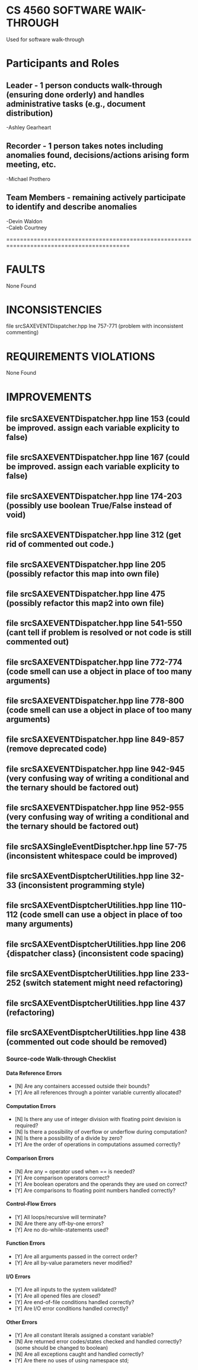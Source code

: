 # CS 4560 SOFTWARE WAlK-THROUGH
Used for software walk-through

# Participants and Roles

## Leader - 1 person conducts walk-through (ensuring done orderly) and handles administrative tasks (e.g., document distribution)
-Ashley Gearheart

## Recorder - 1 person takes notes including anomalies found, decisions/actions arising form meeting, etc.
-Michael Prothero

## Team Members - remaining actively participate to identify and describe anomalies
-Devin Waldon     
-Caleb Courtney  
  



==========================================================================================

# FAULTS     
None Found






# INCONSISTENCIES     
file srcSAXEVENTDispatcher.hpp lne 757-771 (problem with inconsistent commenting)







# REQUIREMENTS VIOLATIONS
None Found 





# IMPROVEMENTS     
## file srcSAXEVENTDispatcher.hpp line 153 (could be improved. assign each variable explicity to false)   
## file srcSAXEVENTDispatcher.hpp line 167 (could be improved. assign each variable explicity to false)   
## file srcSAXEVENTDispatcher.hpp line 174-203 (possibly use boolean True/False instead of void)   
## file srcSAXEVENTDispatcher.hpp line 312 (get rid of commented out code.)  
## file srcSAXEVENTDispatcher.hpp line 205 (possibly refactor this map into own file)   
## file srcSAXEVENTDispatcher.hpp line 475 (possibly refactor this map2 into own file)   
## file srcSAXEVENTDispatcher.hpp line 541-550 (cant tell if problem is resolved or not code is still commented out)  
## file srcSAXEVENTDispatcher.hpp line 772-774 (code smell can use a object in place of too many arguments)  
## file srcSAXEVENTDispatcher.hpp line 778-800 (code smell can use a object in place of too many arguments)  
## file srcSAXEVENTDispatcher.hpp line 849-857 (remove deprecated code)   
## file srcSAXEVENTDispatcher.hpp line 942-945 (very confusing way of writing a conditional and the ternary should be factored out)  
## file srcSAXEVENTDispatcher.hpp line 952-955 (very confusing way of writing a conditional and the ternary should be factored out)  

## file srcSAXSingleEventDisptcher.hpp line 57-75 (inconsistent whitespace could be improved)  

## file srcSAXEventDisptcherUtilities.hpp line 32-33 (inconsistent programming style)  
## file srcSAXEventDisptcherUtilities.hpp line 110-112 (code smell can use a object in place of too many arguments)  
## file srcSAXEventDisptcherUtilities.hpp line 206 {dispatcher class} (inconsistent code spacing)  
## file srcSAXEventDisptcherUtilities.hpp line 233-252 (switch statement might need refactoring)  
## file srcSAXEventDisptcherUtilities.hpp line 437 (refactoring)  
## file srcSAXEventDisptcherUtilities.hpp line 438 (commented out code should be removed)  








### Source-code Walk-through Checklist

#### Data Reference Errors
- [N] Are any containers accessed outside their bounds?
- [Y] Are all references through a pointer variable currently allocated?

#### Computation Errors
- [N] Is there any use of integer division with floating point devision is required?
- [N] Is there a possibility of overflow or underflow during computation?
- [N] Is there a possibility of a divide by zero?
- [Y] Are the order of operations in computations assumed correctly?

#### Comparison Errors
- [N] Are any = operator used when == is needed?
- [Y] Are comparison operators correct?
- [Y] Are boolean operators and the operands they are used on correct?
- [Y] Are comparisons to floating point numbers handled correctly?

#### Control-Flow Errors
- [Y] All loops/recursive will terminate?
- [N] Are there any off-by-one errors?
- [Y] Are no do-while-statements used?

#### Function Errors
- [Y] Are all arguments passed in the correct order?
- [Y] Are all by-value parameters never modified?

#### I/O Errors
- [Y] Are all inputs to the system validated?
- [Y] Are all opened files are closed?
- [Y] Are end-of-file conditions handled correctly?
- [Y] Are I/O error conditions handled correctly?

#### Other Errors
- [Y] Are all constant literals assigned a constant variable?
- [N] Are returned error codes/states checked and handled correctly? (some should be changed to boolean)
- [N] Are all exceptions caught and handled correctly?
- [Y] Are there no uses of using namespace std;
